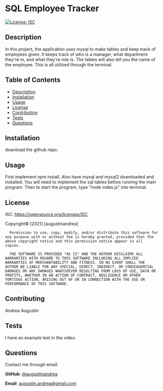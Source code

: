 # SQL Employee Tracker
  [![License: ISC](https://img.shields.io/badge/License-ISC-blue.svg)](https://opensource.org/licenses/ISC)

  ## Description
  In this project, the application uses mysql to make tables and keep track of employees given. It keeps track of who is a manager, what department they're in, and what they're role is. The tables will also tell you the name of the employee. This is all utilized through the terminal.

  ## Table of Contents
  * [Description](#Description)
  * [Installation](#Installation)
  * [Usage](#Usage)
  * [License](#license)
  * [Contributing](#Contributing)
  * [Tests](#Tests)
  * [Questions](#Questions)

 
  ## Installation
  download the github repo.

  ## Usage
  First implement npm install. Also have mysql and mysql2 downloaded and installed. You will need to implement the sql tables before running the main program. Then to start the program, type "node index.js" into terminal. 

  
  ## License 
  ISC:
  https://opensource.org/licenses/ISC
  

  Copyright© [2021] [augustinandrea] 

      Permission to use, copy, modify, and/or distribute this software for any purpose with or without fee is hereby granted, provided that the above copyright notice and this permission notice appear in all copies.

      THE SOFTWARE IS PROVIDED "AS IS" AND THE AUTHOR DISCLAIMS ALL WARRANTIES WITH REGARD TO THIS SOFTWARE INCLUDING ALL IMPLIED WARRANTIES OF MERCHANTABILITY AND FITNESS. IN NO EVENT SHALL THE AUTHOR BE LIABLE FOR ANY SPECIAL, DIRECT, INDIRECT, OR CONSEQUENTIAL DAMAGES OR ANY DAMAGES WHATSOEVER RESULTING FROM LOSS OF USE, DATA OR PROFITS, WHETHER IN AN ACTION OF CONTRACT, NEGLIGENCE OR OTHER TORTIOUS ACTION, ARISING OUT OF OR IN CONNECTION WITH THE USE OR PERFORMANCE OF THIS SOFTWARE.      
        

  ## Contributing
  Andrea Augustin

  ## Tests
  I have an example test in the video.

  
  ## Questions
  Contact me through email.

  **GitHub**: [@augustinandrea](https://github.com/augustinandrea)
  

  **Email**: augustin.andrea@gmail.com


